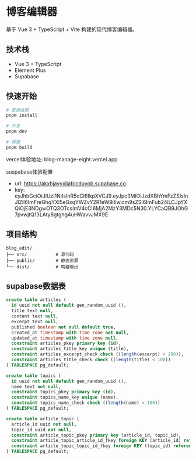# 博客编辑器

基于 Vue 3 + TypeScript + Vite 构建的现代博客编辑器。

## 技术栈

- Vue 3 + TypeScript
- Element Plus
- Supabase

## 快速开始

```bash
# 安装依赖
pnpm install

# 开发
pnpm dev

# 构建
pnpm build
```

vercel体验地址: blog-manage-eight.vercel.app

suspabase体验配置
 * url: https://akxhjayyxljafocduyob.supabase.co
 * key: eyJhbGciOiJIUzI1NiIsInR5cCI6IkpXVCJ9.eyJpc3MiOiJzdXBhYmFzZSIsInJlZiI6ImFreGhqYXl5eGxqYWZvY2R1eW9iIiwicm9sZSI6ImFub24iLCJpYXQiOjE3NDgwOTQ3OTcsImV4cCI6MjA2MzY3MDc5N30.YLYCaQB9JOhG7pvwjtQ13LAty8gtghg4uHWavvJMX9E

## 项目结构

```
blog_edit/
├── src/           # 源代码
├── public/        # 静态资源
└── dist/          # 构建输出
```

## supabase数据表

```sql
create table articles (
  id uuid not null default gen_random_uuid (),
  title text null,
  content text null,
  excerpt text null,
  published boolean not null default true,
  created_at timestamp with time zone not null,
  updated_at timestamp with time zone null,
  constraint articles_pkey primary key (id),
  constraint articles_title_key unique (title),
  constraint articles_excerpt_check check ((length(excerpt) < 200)),
  constraint articles_title_check check ((length(title) < 100))
) TABLESPACE pg_default;
```

```sql
create table topics (
  id uuid not null default gen_random_uuid (),
  name text not null,
  constraint topics_pkey primary key (id),
  constraint topics_name_key unique (name),
  constraint topics_name_check check ((length(name) < 100))
) TABLESPACE pg_default;
```

```sql
create table article_topic (
  article_id uuid not null,
  topic_id uuid not null,
  constraint article_topic_pkey primary key (article_id, topic_id),
  constraint article_topic_article_id_fkey foreign KEY (article_id) references articles (id) on update CASCADE on delete CASCADE,
  constraint article_topic_topic_id_fkey foreign KEY (topic_id) references topics (id) on update CASCADE on delete CASCADE
) TABLESPACE pg_default;
```